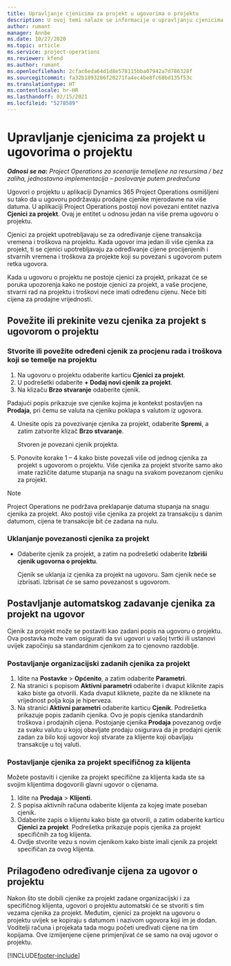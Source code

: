 ```yaml
---
title: Upravljanje cjenicima za projekt u ugovorima o projektu
description: U ovoj temi nalaze se informacije o upravljanju cjenicima za projekt u ugovorima o projektu.
author: rumant
manager: Annbe
ms.date: 10/27/2020
ms.topic: article
ms.service: project-operations
ms.reviewer: kfend
ms.author: rumant
ms.openlocfilehash: 2cfac6eda64d1d8e578115bba07942a7d786328f
ms.sourcegitcommit: fa32b1893286f20271fa4ec4be8fc68bd135f53c
ms.translationtype: HT
ms.contentlocale: hr-HR
ms.lasthandoff: 02/15/2021
ms.locfileid: "5278589"
---
```

# <a name="manage-project-price-lists-on-project-contracts"></a>Upravljanje cjenicima za projekt u ugovorima o projektu

_**Odnosi se na:** Project Operations za scenarije temeljene na resursima / bez zaliha, jednostavna implementacija – poslovanje putem predračuna_

Ugovori o projektu u aplikaciji Dynamics 365 Project Operations osmišljeni su tako da u ugovoru podržavaju prodajne cjenike mjerodavne na više datuma. U aplikaciji Project Operations postoji novi povezani entitet naziva **Cjenici za projekt**. Ovaj je entitet u odnosu jedan na više prema ugovoru o projektu.

Cjenici za projekt upotrebljavaju se za određivanje cijene transakcija vremena i troškova na projektu. Kada ugovor ima jedan ili više cjenika za projekt, ti se cjenici upotrebljavaju za određivanje cijene procijenjenih i stvarnih vremena i troškova za projekte koji su povezani s ugovorom putem retka ugovora.

Kada u ugovoru o projektu ne postoje cjenici za projekt, prikazat će se poruka upozorenja kako ne postoje cjenici za projekt, a vaše procjene, stvarni rad na projektu i troškovi neće imati određenu cijenu. Neće biti cijena za prodajne vrijednosti.

## <a name="associate-or-unassociate-a-project-price-list-on-a-project-contract"></a>Povežite ili prekinite vezu cjenika za projekt s ugovorom o projektu

### <a name="create-or-associate-a-specific-price-list-for-estimating-project-based-work-and-expenses"></a>Stvorite ili povežite određeni cjenik za procjenu rada i troškova koji se temelje na projektu

1. Na ugovoru o projektu odaberite karticu **Cjenici za projekt**.
2. U podrešetki odaberite **+ Dodaj novi cjenik za projekt**.
3. Na klizaču **Brzo stvaranje** odaberite cjenik. 

  Padajući popis prikazuje sve cjenike kojima je kontekst postavljen na **Prodaja**, pri čemu se valuta na cjeniku poklapa s valutom iz ugovora.
  
4. Unesite opis za povezivanje cjenika za projekt, odaberite **Spremi**, a zatim zatvorite klizač **Brzo stvaranje**.

   Stvoren je povezani cjenik projekta.
   
5. Ponovite korake 1 – 4 kako biste povezali više od jednog cjenika za projekt s ugovorom o projektu. Više cjenika za projekt stvorite samo ako imate različite datume stupanja na snagu na svakom povezanom cjeniku za projekt.

> [!NOTE]
> Project Operations ne podržava preklapanje datuma stupanja na snagu cjenika za projekt. Ako postoji više cjenika za projekt za transakciju s danim datumom, cijena te transakcije bit će zadana na nulu.

### <a name="remove-a-project-price-list-association"></a>Uklanjanje povezanosti cjenika za projekt

- Odaberite cjenik za projekt, a zatim na podrešetki odaberite **Izbriši cjenik ugovorna o projektu**. 

  Cjenik se uklanja iz cjenika za projekt na ugovoru. Sam cjenik neće se izbrisati. Izbrisat će se samo povezanost s ugovorom.

## <a name="set-up-automatic-defaulting-of-project-price-lists-on-a-contract"></a>Postavljanje automatskog zadavanje cjenika za projekt na ugovor

Cjenik za projekt može se postaviti kao zadani popis na ugovoru o projektu. Ova postavka može vam osigurati da svi ugovori u vašoj tvrtki ili ustanovi uvijek započinju sa standardnim cjenikom za to cjenovno razdoblje.

### <a name="set-up-the-organizational-default-for-project-price-lists"></a>Postavljanje organizacijski zadanih cjenika za projekt

1. Idite na **Postavke** > **Općenito**, a zatim odaberite **Parametri**.
2. Na stranici s popisom **Aktivni parametri** odaberite i dvaput kliknite zapis kako biste ga otvorili. Kada dvaput kliknete, pazite da ne kliknete na vrijednost polja koja je hiperveza. 
3. Na stranici **Aktivni parametri** odaberite karticu **Cjenik**. Podrešetka prikazuje popis zadanih cjenika. Ovo je popis cjenika standardnih troškova i prodajnih cijena. Postojanje cjenika **Prodaja** povezanog ovdje za svaku valutu u kojoj obavljate prodaju osigurava da je prodajni cjenik zadan za bilo koji ugovor koji stvarate za klijente koji obavljaju transakcije u toj valuti.

### <a name="set-up-a-customer-specific-project-price-list"></a>Postavljanje cjenika za projekt specifičnog za klijenta

Možete postaviti i cjenike za projekt specifične za klijenta kada ste sa svojim klijentima dogovorili glavni ugovor o cijenama.

1. Idite na **Prodaja** > **Klijenti**.
2. S popisa aktivnih računa odaberite klijenta za kojeg imate poseban cjenik.
3. Odaberite zapis o klijentu kako biste ga otvorili, a zatim odaberite karticu **Cjenici za projekt**. Podrešetka prikazuje popis cjenika za projekt specifičnih za tog klijenta. 
4. Ovdje stvorite vezu s novim cjenikom kako biste imali cjenik za projekt specifičan za ovog klijenta.

## <a name="custom-pricing-on-a-project-contract"></a>Prilagođeno određivanje cijena za ugovor o projektu

Nakon što ste dobili cjenike za projekt zadane organizacijski i za specifičnog klijenta, ugovori o projektu automatski će se stvoriti s tim vezama cjenika za projekt. Međutim, cjenici za projekt na ugovoru o projektu uvijek se kopiraju s datumom i nazivom ugovora koji im je dodan. Voditelji računa i projekata tada mogu početi uređivati cijene na tim kopijama. Ove izmijenjene cijene primjenjivat će se samo na ovaj ugovor o projektu.


[!INCLUDE[footer-include](../includes/footer-banner.md)]